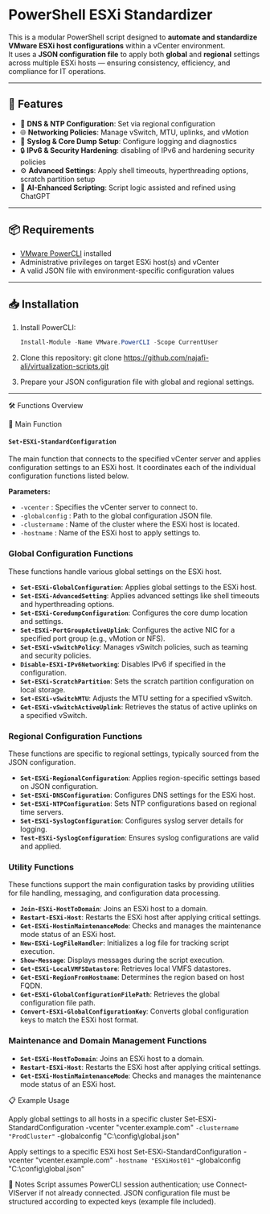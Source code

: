 # PowerShell ESXi Standardizer

This is a modular PowerShell script designed to **automate and standardize VMware ESXi host configurations** within a vCenter environment.  
It uses a **JSON configuration file** to apply both **global** and **regional** settings across multiple ESXi hosts — ensuring consistency, efficiency, and compliance for IT operations.

---

## 🚀 Features

- 🔧 **DNS & NTP Configuration**: Set via regional configuration
- 🌐 **Networking Policies**: Manage vSwitch, MTU, uplinks, and vMotion
- 📄 **Syslog & Core Dump Setup**: Configure logging and diagnostics
- 🔒 **IPv6 & Security Hardening**: disabling of IPv6 and hardening security policies
- ⚙️ **Advanced Settings**: Apply shell timeouts, hyperthreading options, scratch partition setup
- 🧠 **AI-Enhanced Scripting**: Script logic assisted and refined using ChatGPT

---

## 📦 Requirements

- [VMware PowerCLI](https://developer.vmware.com/powercli) installed
- Administrative privileges on target ESXi host(s) and vCenter
- A valid JSON file with environment-specific configuration values

---
## 📥 Installation

1. Install PowerCLI:
   ```powershell
   Install-Module -Name VMware.PowerCLI -Scope CurrentUser

2. Clone this repository:
git clone https://github.com/najafi-ali/virtualization-scripts.git

3. Prepare your JSON configuration file with global and regional settings.

---

🛠️ Functions Overview

🔹 Main Function

#### `Set-ESXi-StandardConfiguration`
The main function that connects to the specified vCenter server and applies configuration settings to an ESXi host. It coordinates each of the individual configuration functions listed below.

**Parameters:**
- `-vcenter` : Specifies the vCenter server to connect to.
- `-globalconfig` : Path to the global configuration JSON file.
- `-clustername` : Name of the cluster where the ESXi host is located.
- `-hostname` : Name of the ESXi host to apply settings to.

### Global Configuration Functions

These functions handle various global settings on the ESXi host.

- **`Set-ESXi-GlobalConfiguration`**: Applies global settings to the ESXi host.
- **`Set-ESXi-AdvancedSetting`**: Applies advanced settings like shell timeouts and hyperthreading options.
- **`Set-ESXi-CoredumpConfiguration`**: Configures the core dump location and settings.
- **`Set-ESXi-PortGroupActiveUplink`**: Configures the active NIC for a specified port group (e.g., vMotion or NFS).
- **`Set-ESXi-vSwitchPolicy`**: Manages vSwitch policies, such as teaming and security policies.
- **`Disable-ESXi-IPv6Networking`**: Disables IPv6 if specified in the configuration.
- **`Set-ESXi-ScratchPartition`**: Sets the scratch partition configuration on local storage.
- **`Set-ESXi-vSwitchMTU`**: Adjusts the MTU setting for a specified vSwitch.
- **`Get-ESXi-vSwitchActiveUplink`**: Retrieves the status of active uplinks on a specified vSwitch.

### Regional Configuration Functions

These functions are specific to regional settings, typically sourced from the JSON configuration.

- **`Set-ESXi-RegionalConfiguration`**: Applies region-specific settings based on JSON configuration.
- **`Set-ESXi-DNSConfiguration`**: Configures DNS settings for the ESXi host.
- **`Set-ESXi-NTPConfiguration`**: Sets NTP configurations based on regional time servers.
- **`Set-ESXi-SyslogConfiguration`**: Configures syslog server details for logging.
- **`Test-ESXi-SyslogConfiguration`**: Ensures syslog configurations are valid and applied.

### Utility Functions

These functions support the main configuration tasks by providing utilities for file handling, messaging, and configuration data processing.

- **`Join-ESXi-HostToDomain`**: Joins an ESXi host to a domain.
- **`Restart-ESXi-Host`**: Restarts the ESXi host after applying critical settings.
- **`Get-ESXi-HostinMaintenanceMode`**: Checks and manages the maintenance mode status of an ESXi host.
- **`New-ESXi-LogFileHandler`**: Initializes a log file for tracking script execution.
- **`Show-Message`**: Displays messages during the script execution.
- **`Get-ESXi-LocalVMFSDatastore`**: Retrieves local VMFS datastores.
- **`Get-ESXi-RegionFromHostname`**: Determines the region based on host FQDN.
- **`Get-ESXi-GlobalConfigurationFilePath`**: Retrieves the global configuration file path.
- **`Convert-ESXi-GlobalConfigurationKey`**: Converts global configuration keys to match the ESXi host format.

### Maintenance and Domain Management Functions

- **`Set-ESXi-HostToDomain`**: Joins an ESXi host to a domain.
- **`Restart-ESXi-Host`**: Restarts the ESXi host after applying critical settings.
- **`Get-ESXi-HostinMaintenanceMode`**: Checks and manages the maintenance mode status of an ESXi host.


📋 Example Usage

Apply global settings to all hosts in a specific cluster
Set-ESXi-StandardConfiguration -vcenter "vcenter.example.com" `
                               -clustername "ProdCluster" `
                               -globalconfig "C:\config\global.json"

Apply settings to a specific ESXi host
Set-ESXi-StandardConfiguration -vcenter "vcenter.example.com" `
                               -hostname "ESXiHost01" `
                               -globalconfig "C:\config\global.json"

📎 Notes
Script assumes PowerCLI session authentication; use Connect-VIServer if not already connected.
JSON configuration file must be structured according to expected keys (example file included).

